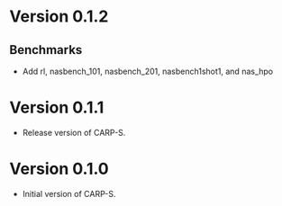 # Version 0.1.2

## Benchmarks
- Add rl, nasbench_101, nasbench_201, nasbench1shot1, and nas_hpo

# Version 0.1.1

- Release version of CARP-S.

# Version 0.1.0

- Initial version of CARP-S.
